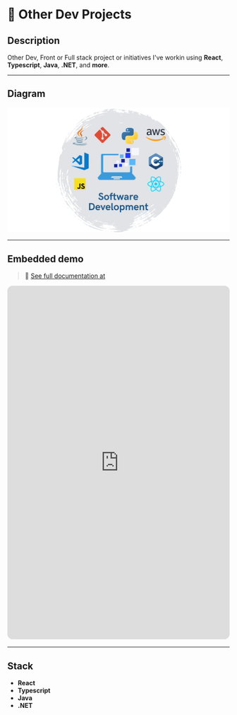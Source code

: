 # 🧩 Other Dev Projects

## Description
Other Dev, Front or Full stack project or initiatives I've workin using **React**, **Typescript**, **Java**, **.NET**, and **more**.

---

## Diagram
![Other Dev Projects](../assets/softpro.png)

---

## Embedded demo
> 🔗 [See full documentation at](https://hmosqueraturner.github.io/hektek-nes-town)

<iframe
  src="https://hmosqueraturner.github.io/hektek-nes-town"
  width="100%"
  height="800"
  style="border:none;border-radius:12px;">
</iframe>

---

## Stack
- **React**
- **Typescript**
- **Java**
- **.NET**
